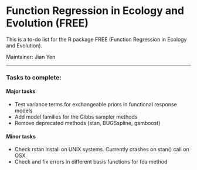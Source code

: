 # Function Regression in Ecology and Evolution (FREE)

This is a to-do list for the R package FREE (Function Regression in Ecology and Evolution).

Maintainer: Jian Yen

*****

### Tasks to complete:
#### Major tasks
- Test variance terms for exchangeable priors in functional response models
- Add model families for the Gibbs sampler methods
- Remove deprecated methods (stan, BUGSspline, gamboost)

#### Minor tasks
- Check rstan install on UNIX systems. Currently crashes on stan() call on OSX
- Check and fix errors in different basis functions for fda method